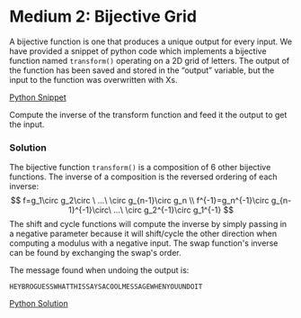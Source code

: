 # Medium 2: Bijective Grid

A bijective function is one that produces a unique output for every input. We have provided a snippet of python code which implements a bijective function named `transform()` operating on a 2D grid of letters. The output of the function has been saved and stored in the “output” variable, but the input to the function was overwritten with Xs.

[Python Snippet](../../resources/bijective_grid.py)

Compute the inverse of the transform function and feed it the output to get the input.

### Solution

The bijective function `transform()` is a composition of 6 other bijective functions. The inverse of a composition is the reversed ordering of each inverse:
$$
f=g_1\circ g_2\circ \ ...\ \circ g_{n-1}\circ g_n \\
f^{-1}=g_n^{-1}\circ g_{n-1}^{-1}\circ\ ...\ \circ g_2^{-1}\circ g_1^{-1}
$$
The shift and cycle functions will compute the inverse by simply passing in a negative parameter because it will shift/cycle the other direction when computing a modulus with a negative input. The swap function's inverse can be found by exchanging the swap's order.

The message found when undoing the output is:

`HEYBROGUESSWHATTHISSAYSACOOLMESSAGEWHENYOUUNDOIT`

[Python Solution](../../resources/bijective_grid_sol.py)